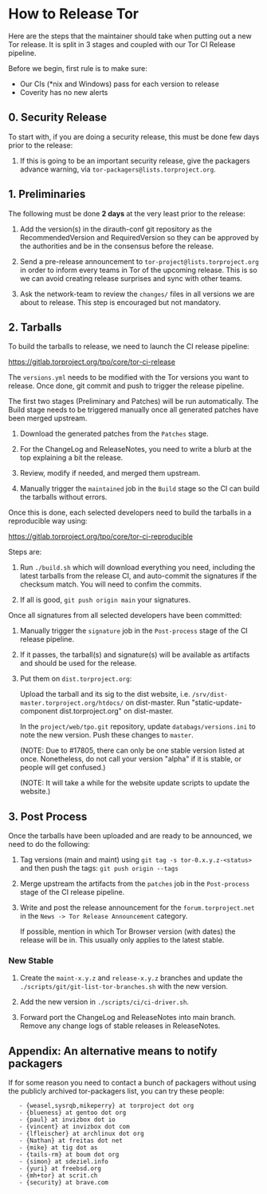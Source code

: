 # How to Release Tor

Here are the steps that the maintainer should take when putting out a
new Tor release. It is split in 3 stages and coupled with our Tor CI Release
pipeline.

Before we begin, first rule is to make sure:

   - Our CIs (*nix and Windows) pass for each version to release
   - Coverity has no new alerts

## 0. Security Release

To start with, if you are doing a security release, this must be done few days
prior to the release:

   1. If this is going to be an important security release, give the packagers
      advance warning, via `tor-packagers@lists.torproject.org`.


## 1. Preliminaries

The following must be done **2 days** at the very least prior to the release:

   1. Add the version(s) in the dirauth-conf git repository as the
      RecommendedVersion and RequiredVersion so they can be approved by the
      authorities and be in the consensus before the release.

   2. Send a pre-release announcement to `tor-project@lists.torproject.org` in
      order to inform every teams in Tor of the upcoming release. This is so
      we can avoid creating release surprises and sync with other teams.

   3. Ask the network-team to review the `changes/` files in all versions we
      are about to release. This step is encouraged but not mandatory.


## 2. Tarballs

To build the tarballs to release, we need to launch the CI release pipeline:

   https://gitlab.torproject.org/tpo/core/tor-ci-release

The `versions.yml` needs to be modified with the Tor versions you want to
release. Once done, git commit and push to trigger the release pipeline.

The first two stages (Preliminary and Patches) will be run automatically. The
Build stage needs to be triggered manually once all generated patches have
been merged upstream.

   1. Download the generated patches from the `Patches` stage.

   2. For the ChangeLog and ReleaseNotes, you need to write a blurb at the top
      explaining a bit the release.

   3. Review, modify if needed, and merged them upstream.

   4. Manually trigger the `maintained` job in the `Build` stage so the CI can
      build the tarballs without errors.

Once this is done, each selected developers need to build the tarballs in a
reproducible way using:

   https://gitlab.torproject.org/tpo/core/tor-ci-reproducible

Steps are:

   1. Run `./build.sh` which will download everything you need, including the
      latest tarballs from the release CI, and auto-commit the signatures if
      the checksum match. You will need to confim the commits.

   2. If all is good, `git push origin main` your signatures.

Once all signatures from all selected developers have been committed:

   1. Manually trigger the `signature` job in the `Post-process` stage of the
      CI release pipeline.

   2. If it passes, the tarball(s) and signature(s) will be available as
      artifacts and should be used for the release.

   3. Put them on `dist.torproject.org`:

      Upload the tarball and its sig to the dist website, i.e.
      `/srv/dist-master.torproject.org/htdocs/` on dist-master. Run
      "static-update-component dist.torproject.org" on dist-master.

      In the `project/web/tpo.git` repository, update `databags/versions.ini`
      to note the new version. Push these changes to `master`.

      (NOTE: Due to #17805, there can only be one stable version listed at once.
      Nonetheless, do not call your version "alpha" if it is stable, or people
      will get confused.)

      (NOTE: It will take a while for the website update scripts to update the
      website.)


## 3. Post Process

Once the tarballs have been uploaded and are ready to be announced, we need to
do the following:

   1. Tag versions (main and maint) using `git tag -s tor-0.x.y.z-<status>`
      and then push the tags: `git push origin --tags`

   2. Merge upstream the artifacts from the `patches` job in the
      `Post-process` stage of the CI release pipeline.

   3. Write and post the release announcement for the `forum.torproject.net`
      in the `News -> Tor Release Announcement` category.

      If possible, mention in which Tor Browser version (with dates) the
      release will be in. This usually only applies to the latest stable.

### New Stable

   1. Create the `maint-x.y.z` and `release-x.y.z` branches and update the
      `./scripts/git/git-list-tor-branches.sh` with the new version.

   2. Add the new version in `./scripts/ci/ci-driver.sh`.

   3. Forward port the ChangeLog and ReleaseNotes into main branch. Remove any
      change logs of stable releases in ReleaseNotes.


## Appendix: An alternative means to notify packagers

If for some reason you need to contact a bunch of packagers without
using the publicly archived tor-packagers list, you can try these
people:

       - {weasel,sysrqb,mikeperry} at torproject dot org
       - {blueness} at gentoo dot org
       - {paul} at invizbox dot io
       - {vincent} at invizbox dot com
       - {lfleischer} at archlinux dot org
       - {Nathan} at freitas dot net
       - {mike} at tig dot as
       - {tails-rm} at boum dot org
       - {simon} at sdeziel.info
       - {yuri} at freebsd.org
       - {mh+tor} at scrit.ch
       - {security} at brave.com
